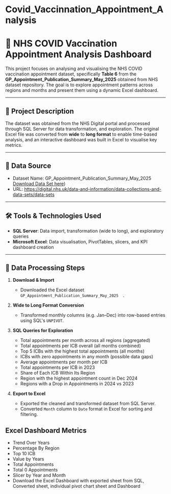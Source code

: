 # Covid_Vaccinnation_Appointment_Analysis

# 🏥 NHS COVID Vaccination Appointment Analysis Dashboard

This project focuses on analysing and visualising the NHS COVID vaccination appointment dataset, specifically **Table 6** from the **GP_Appointment_Publication_Summary_May_2025** obtained from NHS dataset repository. The goal is to explore appointment patterns across regions and months and present them using a dynamic Excel dashboard.

---

## 📌 Project Description

The dataset was obtained from the NHS Digital portal and processed through SQL Server for data transformation, and exploration. The original Excel file was converted from **wide** to **long format** to enable time-based analysis, and an interactive dashboard was built in Excel to visualise key metrics.

---

## 📁 Data Source
- Dataset Name: GP_Appointment_Publication_Summary_May_2025  [Download Data Set here](https://github.com/Dibya-Shrestha/Covid_Vaccinnation_Appointment_Analysis/blob/main/GP_Appointment_Publication_Summary_May_2025.xlsx))
- URL: https://digital.nhs.uk/data-and-information/data-collections-and-data-sets/data-sets
---

## 🛠 Tools & Technologies Used

- **SQL Server**: Data import, transformation (wide to long), and exploratory queries  
- **Microsoft Excel**: Data visualisation, PivotTables, slicers, and KPI dashboard creation  

---

## 🧪 Data Processing Steps

1. **Download & Import**
   - Downloaded the Excel dataset `GP_Appointment_Publication_Summary_May_2025  `.

2. **Wide to Long Format Conversion**
   - Transformed monthly columns (e.g. Jan–Dec) into row-based entries using SQL's `UNPIVOT`.

3. **SQL Queries for Exploration**
   - Total appointments per month across all regions (aggregated)
   - Total appointments per ICB overall (all months combined)
   - Top 5 ICBs with the highest total appointments (all months)
   - ICBs with zero appointments in any month (possible data gaps)
   - Average appointments per month per ICB
   - Total appointments per ICB in 2023
   - Share of Each ICB Within Its Region
   - Region with the highest appointment count in Dec 2024
   - Regions with a Drop in Appointments in 2024 vs 2023

4. **Export to Excel**
   - Exported the cleaned and transformed dataset from SQL Server.
   - Converted `Month` column to `Date` format in Excel for sorting and filtering.

  ## Excel Dashboard Metrics
  - Trend Over Years
  - Percentage By Region
  - Top 10 ICB
  - Value by Years
  - Total Appointments
  - Total 0 Appointments
  - Slicer by Year and Month
  - Download the Excel Dashboard with exported sheet from SQL, Converted sheet, individual pivot chart sheet and Dashboard
